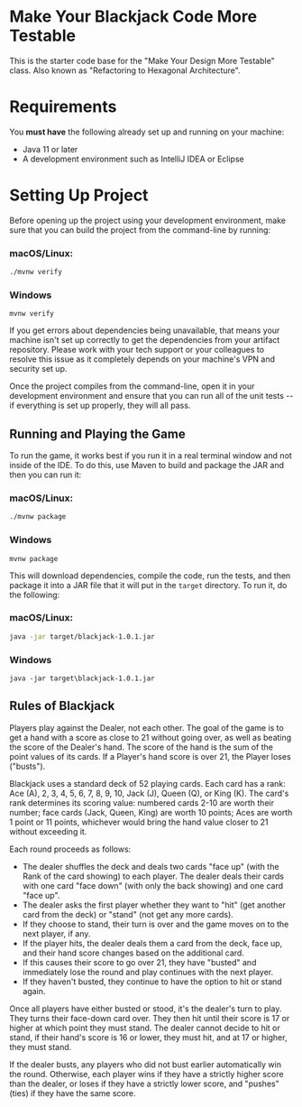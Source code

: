 # Make Your Blackjack Code More Testable

This is the starter code base for the "Make Your Design More Testable" class.
Also known as "Refactoring to Hexagonal Architecture".

# Requirements

You **must have** the following already set up and running on your machine:

* Java 11 or later
* A development environment such as IntelliJ IDEA or Eclipse

# Setting Up Project

Before opening up the project using your development environment, make sure that you can build the project from the command-line by running:

### macOS/Linux:
```sh
./mvnw verify
```

### Windows
```
mvnw verify
```

If you get errors about dependencies being unavailable, that means your machine isn't set up correctly to get the dependencies from your artifact repository. Please work with your tech support or your colleagues to resolve this issue as it completely depends on your machine's VPN and security set up.

Once the project compiles from the command-line, open it in your development environment and ensure that you can run all of the unit tests -- if everything is set up properly, they will all pass.

## Running and Playing the Game

To run the game, it works best if you run it in a real terminal window and not inside of the IDE.
To do this, use Maven to build and package the JAR and then you can run it:

### macOS/Linux:
```sh
./mvnw package
```

### Windows
```
mvnw package
```

This will download dependencies, compile the code, run the tests, and then package it into a JAR file that it will put in the `target` directory. To run it, do the following:

### macOS/Linux:
```sh
java -jar target/blackjack-1.0.1.jar
```

### Windows
```
java -jar target\blackjack-1.0.1.jar
```

## Rules of Blackjack

Players play against the Dealer, not each other. The goal of the game is to get a hand with a score as close to 21 without going over, as well as beating the score of the Dealer's hand. The score of the hand is the sum of the point values of its cards. If a Player's hand score is over 21, the Player loses ("busts").

Blackjack uses a standard deck of 52 playing cards. Each card has a rank: Ace (A), 2, 3, 4, 5, 6, 7, 8, 9, 10, Jack (J), Queen (Q), or King (K). The card's rank determines its scoring value: numbered cards 2-10 are worth their number; face cards (Jack, Queen, King) are worth 10 points; Aces are worth 1 point or 11 points, whichever would bring the hand value closer to 21 without exceeding it.

Each round proceeds as follows:

* The dealer shuffles the deck and deals two cards "face up" (with the Rank of the card showing) to each player. The dealer deals their cards with one card "face down" (with only the back showing) and one card "face up".
* The dealer asks the first player whether they want to "hit" (get another card from the deck) or "stand" (not get any more cards).
* If they choose to stand, their turn is over and the game moves on to the next player, if any.
* If the player hits, the dealer deals them a card from the deck, face up, and their hand score changes based on the additional card.
* If this causes their score to go over 21, they have "busted" and immediately lose the round and play continues with the next player.
* If they haven't busted, they continue to have the option to hit or stand again.

Once all players have either busted or stood, it's the dealer's turn to play. They turns their face-down card over. They then hit until their score is 17 or higher at which point they must stand. The dealer cannot decide to hit or stand, if their hand's score is 16 or lower, they must hit, and at 17 or higher, they must stand.

If the dealer busts, any players who did not bust earlier automatically win the round. Otherwise, each player wins if they have a strictly higher score than the dealer, or loses if they have a strictly lower score, and "pushes" (ties) if they have the same score.
